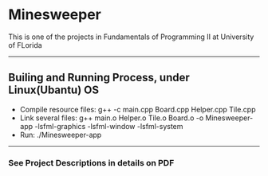 # Minesweeper
This is one of the projects in Fundamentals of Programming II at University of FLorida

---

## Builing and Running Process, under Linux(Ubantu) OS
- Compile resource files: g++ -c main.cpp Board.cpp Helper.cpp Tile.cpp
- Link several files: g++ main.o Helper.o Tile.o Board.o -o Minesweeper-app -lsfml-graphics -lsfml-window -lsfml-system
- Run: ./Minesweeper-app

---

### See Project Descriptions in details on PDF
